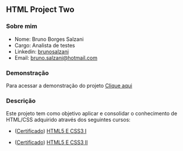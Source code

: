 ## HTML Project Two

### Sobre mim
* Nome: Bruno Borges Salzani
* Cargo: Analista de testes
* Linkedin: <a href="https://www.linkedin.com/in/brunosalzani/" target="_blank">brunosalzani</a>
* Email: <a href="mailto:bruno.salzani@hotmail.com" target="_blank">bruno.salzani@hotmail.com</a>

### Demonstração
Para acessar a demonstração do projeto <a href="https://bruno-salzani.github.io/project-html-two/" target="_blank">Clique aqui</a>

### Descrição
Este projeto tem como objetivo aplicar e consolidar o conhecimento de HTML/CSS adquirido através dos seguintes cursos:

* (<a href="https://cursos.alura.com.br/certificate/6ac2fe58-1b2c-436c-bdbc-0824b9ccc1a5" target="_blank">Certificado</a>) 
<a href="https://cursos.alura.com.br/course/introducao-html-css" target="_blank">HTML5 E CSS3 I</a>

* (<a href="https://cursos.alura.com.br/certificate/b97424a9-97bc-4077-8091-8d0bd1ff247c" target="_blank">Certificado</a>) 
<a href="https://cursos.alura.com.br/course/avancando-html-css" target="_blank">HTML5 E CSS3 II</a>

